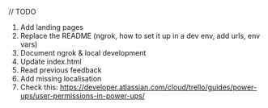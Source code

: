 // TODO

1. Add landing pages
2. Replace the README (ngrok, how to set it up in a dev env, add urls, env vars)
3. Document ngrok & local development
4. Update index.html
5. Read previous feedback
8. Add missing localisation
9. Check this: https://developer.atlassian.com/cloud/trello/guides/power-ups/user-permissions-in-power-ups/
